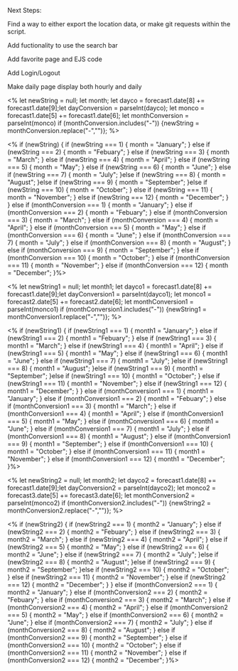 Next Steps: 


Find a way to either export the location data, or make git requests within the script.


Add fuctionality to use the search bar


Add favorite page and EJS code


Add Login/Logout 


Make daily page display both hourly and daily


<% let newString = null; let month; let dayco = forecast1.date[8] += forecast1.date[9];let dayConversion = parseInt(dayco); let monco = forecast1.date[5] += forecast1.date[6]; let monthConversion = parseInt(monco) if (monthConversion.includes("-")) {newString = monthConversion.replace("-","")}; %>

<% if (newString) { if (newString === 1) { month = "January"; } else if (newString === 2) { month = "Febuary"; } else if (newString === 3) { month = "March"; } else if (newString === 4) { month = "April"; } else if (newString === 5) { month = "May"; } else if (newString === 6) { month = "June"; } else if (newString === 7) { month = "July"; }else if (newString === 8) { month = "August"; }else if (newString === 9) { month = "September"; }else if (newString === 10) { month = "October"; } else if (newString === 11) { month = "November"; } else if (newString === 12) { month = "December"; } } else if (monthConversion === 1) { month = "January"; } else if (monthConversion === 2) { month = "Febuary"; } else if (monthConversion === 3) { month = "March"; } else if (monthConversion === 4) { month = "April"; } else if (monthConversion === 5) { month = "May"; } else if (monthConversion === 6) { month = "June"; } else if (monthConversion === 7) { month = "July"; } else if (monthConversion === 8) { month = "August"; } else if (monthConversion === 9) { month = "September"; } else if (monthConversion === 10) { month = "October"; } else if (monthConversion === 11) { month = "November"; } else if (monthConversion === 12) { month = "December"; }%>

<% let newString1 = null; let month1; let dayco1 = forecast1.date[8] += forecast1.date[9];let dayConversion1 = parseInt(dayco1); let monco1 = forecast2.date[5] += forecast2.date[6]; let monthConversion1 = parseInt(monco1) if (monthConversion1.includes("-")) {newString1 = monthConversion1.replace("-","")}; %>

<% if (newString1) { if (newString1 === 1) { month1 = "January"; } else if (newString1 === 2) { month1 = "Febuary"; } else if (newString1 === 3) { month1 = "March"; } else if (newString1 === 4) { month1 = "April"; } else if (newString1 === 5) { month1 = "May"; } else if (newString1 === 6) { month1 = "June"; } else if (newString1 === 7) { month1 = "July"; }else if (newString1 === 8) { month1 = "August"; }else if (newString1 === 9) { month1 = "September"; }else if (newString1 === 10) { month1 = "October"; } else if (newString1 === 11) { month1 = "November"; } else if (newString1 === 12) { month1 = "December"; } } else if (monthConversion1 === 1) { month1 = "January"; } else if (monthConversion1 === 2) { month1 = "Febuary"; } else if (monthConversion1 === 3) { month1 = "March"; } else if (monthConversion1 === 4) { month1 = "April"; } else if (monthConversion1 === 5) { month1 = "May"; } else if (monthConversion1 === 6) { month1 = "June"; } else if (monthConversion1 === 7) { month1 = "July"; } else if (monthConversion1 === 8) { month1 = "August"; } else if (monthConversion1 === 9) { month1 = "September"; } else if (monthConversion1 === 10) { month1 = "October"; } else if (monthConversion1 === 11) { month1 = "November"; } else if (monthConversion1 === 12) { month1 = "December"; }%>

<% let newString2 = null; let month2; let dayco2 = forecast1.date[8] += forecast1.date[9];let dayConversion2 = parseInt(dayco2); let monco2 = forecast3.date[5] += forecast3.date[6]; let monthConversion2 = parseInt(monco2) if (monthConversion2.includes("-")) {newString2 = monthConversion2.replace("-","")}; %>

<% if (newString2) { if (newString2 === 1) { month2 = "January"; } else if (newString2 === 2) { month2 = "Febuary"; } else if (newString2 === 3) { month2 = "March"; } else if (newString2 === 4) { month2 = "April"; } else if (newString2 === 5) { month2 = "May"; } else if (newString2 === 6) { month2 = "June"; } else if (newString2 === 7) { month2 = "July"; }else if (newString2 === 8) { month2 = "August"; }else if (newString2 === 9) { month2 = "September"; }else if (newString2 === 10) { month2 = "October"; } else if (newString2 === 11) { month2 = "November"; } else if (newString2 === 12) { month2 = "December"; } } else if (monthConversion2 === 1) { month2 = "January"; } else if (monthConversion2 === 2) { month2 = "Febuary"; } else if (monthConversion2 === 3) { month2 = "March"; } else if (monthConversion2 === 4) { month2 = "April"; } else if (monthConversion2 === 5) { month2 = "May"; } else if (monthConversion2 === 6) { month2 = "June"; } else if (monthConversion2 === 7) { month2 = "July"; } else if (monthConversion2 === 8) { month2 = "August"; } else if (monthConversion2 === 9) { month2 = "September"; } else if (monthConversion2 === 10) { month2 = "October"; } else if (monthConversion2 === 11) { month2 = "November"; } else if (monthConversion2 === 12) { month2 = "December"; }%>



